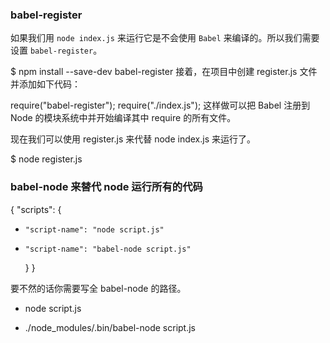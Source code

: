 

### babel-register


如果我们用 `node index.js` 来运行它是不会使用 `Babel` 来编译的。所以我们需要设置 `babel-register`。


$ npm install --save-dev babel-register
接着，在项目中创建 register.js 文件并添加如下代码：

require("babel-register");
require("./index.js");
这样做可以把 Babel 注册到 Node 的模块系统中并开始编译其中 require 的所有文件。

现在我们可以使用 register.js 来代替 node index.js 来运行了。

$ node register.js



### babel-node 来替代 node 运行所有的代码

{
    "scripts": {
-     "script-name": "node script.js"
+     "script-name": "babel-node script.js"
    }
}

要不然的话你需要写全 babel-node 的路径。

- node script.js
+ ./node_modules/.bin/babel-node script.js